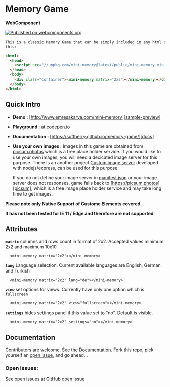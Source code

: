 # Memory Game

**WebComponent**

[![Published on webcomponents.org](https://img.shields.io/badge/webcomponents.org-published-blue.svg)](https://www.webcomponents.org/element/mini-memory)

<!--
```
<custom-element-demo>
<template>
  <p style="text-align:justify; font-family:Helvetica,sans-serif; fontsize:.75em;">
     Please note images used in demo pages are supplied from https://picsum.photos/ which is a free
    image placeholder service and therefore it takes long to load images.
    <br>
    <strong>A fully functional Memory Game</strong> with fast custom image server can be tested at <a href="https://www.emresakarya.com/mini-memory/">https://www.emresakarya.com/mini-memory/</a>

  </p>
    <div style="width:100%;height:100%">
      <mini-memory matrix="2x2"></mini-memory>
    </div>
    <script src="//unpkg.com/mini-memory@latest/public/mini-memory.min.js"></script>
</template>
</custom-element-demo>
```
-->

```html
This is a classic Memory Game that can be simply included in any html page like
this:

<html>
  <head>
    <script src="//unpkg.com/mini-memory@latest/public/mini-memory.min.js"></script>
  </head>
  <body>
    <div class="container"><mini-memory matrix="2x2"></mini-memory></div>
  </body>
</html>
```

## Quick Intro

- **Demo :** [http://www.emresakarya.com/mini-memory][sample-preview]

- **Playground :** [at codepen.io][codepen]

- **Documentation :** [https://softberry.github.io/memory-game/][docs]

- **Use your own images :** Images in this game are obtained from [picsum.photos][picsum] which is a free place holder service. If you would like to use your own images, you will need a decicated image server for this purpose. There is an another  project [Custom image server][image-server] developed with nodejs/express, can be used for this purpose.

  If you do not define your image server in [manifest.json](static/manifest.json) or your image server does not responses, game falls back to [https://picsum.photos][picsum], which is a free image place holder service and may take long time to get images.

**Please note only Native Support of Custome Elements covered.**

**It has not been tested for IE 11 / Edge and therefore are not supported**

## Attributes

**`matrix`** columns and rows count in format of 2x2. Accepted values minimum 2x2 and maximum 10x10

      <mini-memory matrix="2x2"></mini-memory>

**`lang`** Language selection. Current available languages are English, German and Turkish

      <mini-memory matrix="2x2" lang="de"></mini-memory>

**`view`** set options for views. Currently have only one option which is `fullscreen`

      <mini-memory matrix="2x2" view="fullscreen"></mini-memory>

**`settings`** hides settings panel if this value set to "no". Default is visible.

      <mini-memory matrix="2x2" settings="no"></mini-memory>

## Documentation

Contributors are welcome. See the [Documentation][docs]. Fork this repo, pick yourself an [open Issue][issues], and go ahead...

### Open Issues:

See open issues at GitHub [open Issue][issues]

[sample-preview]: http://www.emresakarya.com/mini-memory
[docs]: https://softberry.github.io/memory-game/
[codepen]: https://codepen.io/softberry/pen/dwBrNB
[issues]: https://github.com/softberry/memory-game/issues
[image-server]: https://github.com/softberry/image-server
[picsum]: https://picsum.photos
